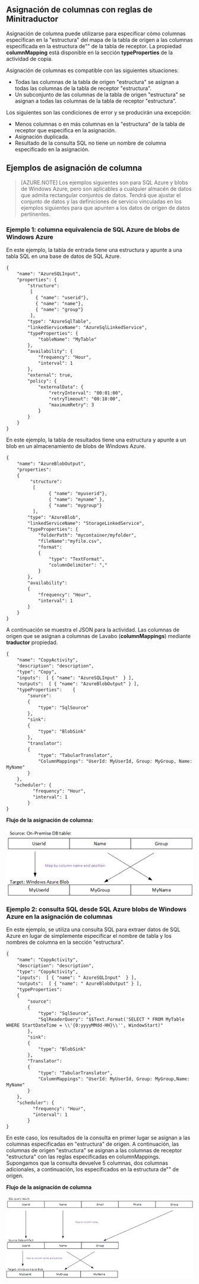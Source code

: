 ## <a name="column-mapping-with-translator-rules"></a>Asignación de columnas con reglas de Minitraductor
Asignación de columna puede utilizarse para especificar cómo columnas especifican en la "estructura" del mapa de la tabla de origen a las columnas especificada en la estructura de"" de la tabla de receptor. La propiedad **columnMapping** está disponible en la sección **typeProperties** de la actividad de copia.

Asignación de columnas es compatible con las siguientes situaciones:

- Todas las columnas de la tabla de origen "estructura" se asignan a todas las columnas de la tabla de receptor "estructura".
- Un subconjunto de las columnas de la tabla de origen "estructura" se asignan a todas las columnas de la tabla de receptor "estructura".

Los siguientes son las condiciones de error y se producirán una excepción:

- Menos columnas o en más columnas en la "estructura" de la tabla de receptor que especifica en la asignación.
- Asignación duplicada.
- Resultado de la consulta SQL no tiene un nombre de columna especificado en la asignación.

## <a name="column-mapping-samples"></a>Ejemplos de asignación de columna
> [AZURE.NOTE] Los ejemplos siguientes son para SQL Azure y blobs de Windows Azure, pero son aplicables a cualquier almacén de datos que admita rectangular conjuntos de datos. Tendrá que ajustar el conjunto de datos y las definiciones de servicio vinculadas en los ejemplos siguientes para que apunten a los datos de origen de datos pertinentes. 

### <a name="sample-1--column-mapping-from-azure-sql-to-azure-blob"></a>Ejemplo 1: columna equivalencia de SQL Azure de blobs de Windows Azure
En este ejemplo, la tabla de entrada tiene una estructura y apunte a una tabla SQL en una base de datos de SQL Azure.

    {
        "name": "AzureSQLInput",
        "properties": {
            "structure": 
             [
               { "name": "userid"},
               { "name": "name"},
               { "name": "group"}
             ],
            "type": "AzureSqlTable",
            "linkedServiceName": "AzureSqlLinkedService",
            "typeProperties": {
                "tableName": "MyTable"
            },
            "availability": {
                "frequency": "Hour",
                "interval": 1
            },
            "external": true,
            "policy": {
                "externalData": {
                    "retryInterval": "00:01:00",
                    "retryTimeout": "00:10:00",
                    "maximumRetry": 3
                }
            }
        }
    }

En este ejemplo, la tabla de resultados tiene una estructura y apunte a un blob en un almacenamiento de blobs de Windows Azure.

    {
        "name": "AzureBlobOutput",
        "properties":
        {
             "structure": 
              [
                    { "name": "myuserid"},
                    { "name": "myname" },
                    { "name": "mygroup"}
              ],
            "type": "AzureBlob",
            "linkedServiceName": "StorageLinkedService",
            "typeProperties": {
                "folderPath": "mycontainer/myfolder",
                "fileName":"myfile.csv",
                "format":
                {
                    "type": "TextFormat",
                    "columnDelimiter": ","
                }
            },
            "availability":
            {
                "frequency": "Hour",
                "interval": 1
            }
        }
    }

A continuación se muestra el JSON para la actividad. Las columnas de origen que se asignan a columnas de Lavabo (**columnMappings**) mediante **traductor** propiedad.

    {
        "name": "CopyActivity",
        "description": "description", 
        "type": "Copy",
        "inputs":  [ { "name": "AzureSQLInput"  } ],
        "outputs":  [ { "name": "AzureBlobOutput" } ],
        "typeProperties":    {
            "source":
            {
                "type": "SqlSource"
            },
            "sink":
            {
                "type": "BlobSink"
            },
            "translator": 
            {
                "type": "TabularTranslator",
                "ColumnMappings": "UserId: MyUserId, Group: MyGroup, Name: MyName"
            }
        },
       "scheduler": {
              "frequency": "Hour",
              "interval": 1
            }
    }

**Flujo de la asignación de columna:**

![Flujo de la asignación de columna](./media/data-factory-data-stores-with-rectangular-tables/column-mapping-flow.png)

### <a name="sample-2--column-mapping-with-sql-query-from-azure-sql-to-azure-blob"></a>Ejemplo 2: consulta SQL desde SQL Azure blobs de Windows Azure en la asignación de columnas
En este ejemplo, se utiliza una consulta SQL para extraer datos de SQL Azure en lugar de simplemente especificar el nombre de tabla y los nombres de columna en la sección "estructura". 

    {
        "name": "CopyActivity",
        "description": "description", 
        "type": "CopyActivity",
        "inputs":  [ { "name": " AzureSQLInput"  } ],
        "outputs":  [ { "name": " AzureBlobOutput" } ],
        "typeProperties":
        {
            "source":
            {
                "type": "SqlSource",
                "SqlReaderQuery": "$$Text.Format('SELECT * FROM MyTable WHERE StartDateTime = \\'{0:yyyyMMdd-HH}\\'', WindowStart)"
            },
            "sink":
            {
                "type": "BlobSink"
            },
            "Translator": 
            {
                "type": "TabularTranslator",
                "ColumnMappings": "UserId: MyUserId, Group: MyGroup,Name: MyName"
            }
        },
        "scheduler": {
              "frequency": "Hour",
              "interval": 1
            }
    }

En este caso, los resultados de la consulta en primer lugar se asignan a las columnas especificadas en "estructura" de origen. A continuación, las columnas de origen "estructura" se asignan a las columnas de receptor "estructura" con las reglas especificadas en columnMappings.  Supongamos que la consulta devuelve 5 columnas, dos columnas adicionales, a continuación, los especificados en la estructura de"" de origen.

**Flujo de la asignación de columna**

![Columna de asignación flujo 2](./media/data-factory-data-stores-with-rectangular-tables/column-mapping-flow-2.png)







